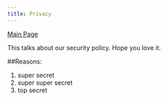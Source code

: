 ```yaml
---
title: Privacy
---
```


[Main Page](https://maburke.github.io/test-website/)

This talks about our security policy. 
Hope you love it.

##Reasons:

1. super secret
2. super super secret
3. top secret
